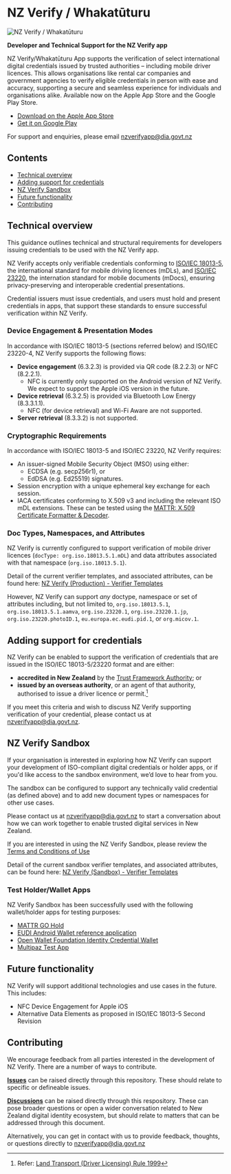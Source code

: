 # NZ Verify / Whakatūturu

![NZ Verify / Whakatūturu](https://www.dia.govt.nz/vwluResources/NZ-Verify-Brand-image-white-2/$file/NZ-Verify-Brand-image-white-2.png)

**Developer and Technical Support for the NZ Verify app**

NZ Verify/Whakatūturu App supports the verification of select international digital credentials issued by trusted authorities – including mobile driver licences. This allows organisations like rental car companies and government agencies to verify eligible credentials in person with ease and accuracy, supporting a secure and seamless experience for individuals and organisations alike. Available now on the Apple App Store and the Google Play Store.

*  [Download on the Apple App Store](https://apps.apple.com/nz/app/nz-verify-whakat%C5%ABturu/id6743457606)
*  [Get it on Google Play](https://play.google.com/store/apps/details?id=nz.govt.nzverify)

For support and enquiries, please email [nzverifyapp@dia.govt.nz](mailto:nzverifyapp@dia.govt.nz)

## Contents
-  [Technical overview](#technical-overview)
-  [Adding support for credentials](#adding-support-for-credentials)
-  [NZ Verify Sandbox](#nz-verify-sandbox)
-  [Future functionality](#future-functionality)
-  [Contributing](#contributing)

## Technical overview
This guidance outlines technical and structural requirements for developers issuing credentials to be used with the NZ Verify app.

NZ Verify accepts only verifiable credentials conforming to [ISO/IEC 18013-5](https://www.iso.org/standard/69084.html), the international standard for mobile driving licences (mDLs), and [ISO/IEC 23220](https://www.iso.org/standard/86782.html), the internation standard for mobile documents (mDocs), ensuring privacy-preserving and interoperable credential presentations.

Credential issuers must issue credentials, and users must hold and present credentials in apps, that support these standards to ensure successful verification within NZ Verify.

### Device Engagement & Presentation Modes
In accordance with ISO/IEC 18013-5 (sections referred below) and ISO/IEC 23220-4, NZ Verify supports the following flows:
-	**Device engagement** (6.3.2.3) is provided via QR code (8.2.2.3) or NFC (8.2.2.1).
    -	NFC is currently only supported on the Android version of NZ Verify. We expect to support the Apple iOS version in the future.
-	**Device retrieval** (6.3.2.5) is provided via Bluetooth Low Energy (8.3.3.1.1). 
    -  NFC (for device retrieval) and Wi-Fi Aware are not supported.
-	**Server retrieval** (8.3.3.2) is not supported.

### Cryptographic Requirements
In accordance with ISO/IEC 18013-5 and ISO/IEC 23220, NZ Verify requires:
-    An issuer-signed Mobile Security Object (MSO) using either:
        - ECDSA (e.g. secp256r1), or
        - EdDSA (e.g. Ed25519) signatures.
 -    Session encryption with a unique ephemeral key exchange for each session.
 -    IACA certificates conforming to X.509 v3 and including the relevant ISO mDL extensions. These can be tested using the [MATTR: X.509 Certificate Formatter & Decoder](https://tools.mattrlabs.com/pem).

### Doc Types, Namespaces, and Attributes
NZ Verify is currently configured to support verification of mobile driver licences (`docType: org.iso.18013.5.1.mDL`) and data attributes associated with that namespace (`org.iso.18013.5.1`).

Detail of the current verifier templates, and associated attributes, can be found here: [NZ Verify (Production) - Verifier Templates](TEMPLATES.md)

However, NZ Verify can support *any* doctype, namespace or set of attributes including, but not limited to, `org.iso.18013.5.1`, `org.iso.18013.5.1.aamva`, `org.iso.23220.1`, `org.iso.23220.1.jp`, `org.iso.23220.photoID.1`, `eu.europa.ec.eudi.pid.1`, or `org.micov.1`.

## Adding support for credentials
NZ Verify can be enabled to support the verification of credentials that are issued in the ISO/IEC 18013-5/23220 format and are either:
*  **accredited in New Zealand** by the [Trust Framework Authority](https://www.dia.govt.nz/trust-framework); or
*  **issued by an overseas authority**, or an agent of that authority, authorised to issue a driver licence or permit.[^1]

If you meet this criteria and wish to discuss NZ Verify supporting verification of your credential, please contact us at [nzverifyapp@dia.govt.nz](mailto:nzverifyapp@dia.govt.nz).

[^1]: Refer: [Land Transport (Driver Licensing) Rule 1999](https://www.legislation.govt.nz/regulation/public/1999/0100/latest/DLM281967.html?search=ts_act%40bill%40regulation%40deemedreg_land+transport_resel_25_a&p=1)

## NZ Verify Sandbox
If your organisation is interested in exploring how NZ Verify can support your development of ISO-compliant digital credentials or holder apps, or if you'd like access to the sandbox environment, we’d love to hear from you. 

The sandbox can be configured to support any technically valid credential (as defined above) and to add new document types or namespaces for other use cases.

Please contact us at [nzverifyapp@dia.govt.nz](mailto:nzverifyapp@dia.govt.nz) to start a conversation about how we can work together to enable trusted digital services in New Zealand.

If you are interested in using the NZ Verify Sandbox, please review the [Terms and Conditions of Use](SANDBOX-TERMS.md)

Detail of the current sandbox verifier templates, and associated attributes, can be found here: [NZ Verify (Sandbox) - Verifier Templates](SANDBOX-TEMPLATES.md)

### Test Holder/Wallet Apps
NZ Verify Sandbox has been successfully used with the following wallet/holder apps for testing purposes:
*  [MATTR GO Hold](https://learn.mattr.global/guides/get-started-go/go-hold/go-hold-example)
*  [EUDI Android Wallet reference application](https://github.com/eu-digital-identity-wallet/eudi-app-android-wallet-ui)
*  [Open Wallet Foundation Identity Credential Wallet](https://github.com/openwallet-foundation-labs/identity-credential)
*  [Multipaz Test App](https://apps.multipaz.org/)

## Future functionality
NZ Verify will support additional technologies and use cases in the future. This includes:
*    NFC Device Engagement for Apple iOS
*    Alternative Data Elements as proposed in ISO/IEC 18013-5 Second Revision

## Contributing
We encourage feedback from all parties interested in the development of NZ Verify. There are a number of ways to contribute.

**[Issues](../../issues)** can be raised directly through this repository. These should relate to specific or defineable issues.

**[Discussions](../../discussions)** can be raised directly through this respository. These can pose broader questions or open a wider conversation related to New Zealand digital identity ecosystem, but should relate to matters that can be addressed through this document.

Alternatively, you can get in contact with us to provide feedback, thoughts, or questions directly to [nzverifyapp@dia.govt.nz](mailto:nzverifyapp@dia.govt.nz)
